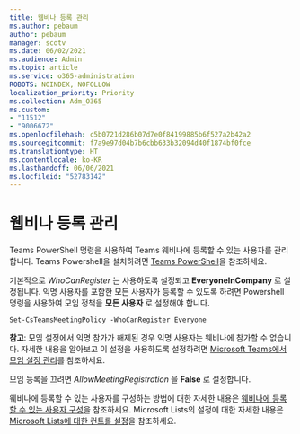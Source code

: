 ```yaml
---
title: 웹비나 등록 관리
ms.author: pebaum
author: pebaum
manager: scotv
ms.date: 06/02/2021
ms.audience: Admin
ms.topic: article
ms.service: o365-administration
ROBOTS: NOINDEX, NOFOLLOW
localization_priority: Priority
ms.collection: Adm_O365
ms.custom:
- "11512"
- "9006672"
ms.openlocfilehash: c5b0721d286b07d7e0f84199885b6f527a2b42a2
ms.sourcegitcommit: f7a9e97d04b7b6cbb633b32094d40f1874bf0fce
ms.translationtype: HT
ms.contentlocale: ko-KR
ms.lasthandoff: 06/06/2021
ms.locfileid: "52783142"
---
```

# <a name="manage-webinar-registration"></a>웹비나 등록 관리

Teams PowerShell 명령을 사용하여 Teams 웨비나에 등록할 수 있는 사용자를 관리합니다. Teams Powershell을 설치하려면 [Teams PowerShell](/microsoftteams/teams-powershell-install)을 참조하세요. 

기본적으로 *WhoCanRegister* 는 사용하도록 설정되고 **EveryoneInCompany** 로 설정됩니다. 익명 사용자를 포함한 모든 사용자가 등록할 수 있도록 하려면 Powershell 명령을 사용하여 모임 정책을 **모든 사용자** 로 설정해야 합니다.

`Set-CsTeamsMeetingPolicy -WhoCanRegister Everyone`

**참고**: 모임 설정에서 익명 참가가 해제된 경우 익명 사용자는 웨비나에 참가할 수 없습니다. 자세한 내용을 알아보고 이 설정을 사용하도록 설정하려면 [Microsoft Teams에서 모임 설정 관리](/microsoftteams/meeting-settings-in-teams)를 참조하세요.

모임 등록을 끄려면 *AllowMeetingRegistration* 을 **False** 로 설정합니다.

웨비나에 등록할 수 있는 사용자를 구성하는 방법에 대한 자세한 내용은 [웨비나에 등록할 수 있는 사용자 구성](/microsoftteams/set-up-webinars?source=docs#configure-who-can-register-for-webinars)을 참조하세요. Microsoft Lists의 설정에 대한 자세한 내용은 [Microsoft Lists에 대한 컨트롤 설정](/sharepoint/control-lists)을 참조하세요.
